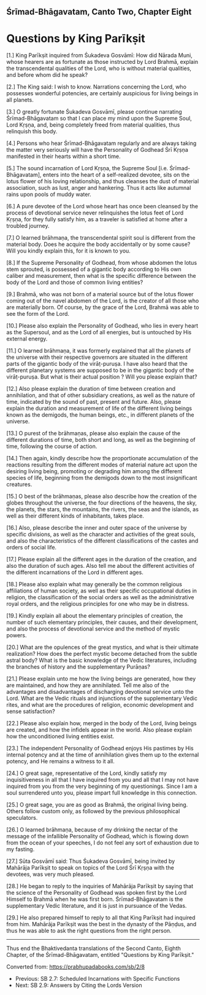 

<!-- 
zkid: 2021-01-17_1109
-->

## Śrīmad-Bhāgavatam, Canto&nbsp;Two, Chapter&nbsp;Eight
# Questions by King Parīkṣit


[1.] King Parīkṣit inquired from Śukadeva Gosvāmī: How did Nārada Muni, whose hearers are as fortunate as those instructed by Lord Brahmā, explain the transcendental qualities of the Lord, who is without material qualities, and before whom did he speak?

[2.] The King said: I wish to know. Narrations concerning the Lord, who possesses wonderful potencies, are certainly auspicious for living beings in all planets.

[3.] O greatly fortunate Śukadeva Gosvāmī, please continue narrating Śrīmad-Bhāgavatam so that I can place my mind upon the Supreme Soul, Lord Kṛṣṇa, and, being completely freed from material qualities, thus relinquish this body.

[4.] Persons who hear Śrīmad-Bhāgavatam regularly and are always taking the matter very seriously will have the Personality of Godhead Śrī Kṛṣṇa manifested in their hearts within a short time.

[5.] The sound incarnation of Lord Kṛṣṇa, the Supreme Soul [i.e. Śrīmad-Bhāgavatam], enters into the heart of a self-realized devotee, sits on the lotus flower of his loving relationship, and thus cleanses the dust of material association, such as lust, anger and hankering. Thus it acts like autumnal rains upon pools of muddy water.

[6.] A pure devotee of the Lord whose heart has once been cleansed by the process of devotional service never relinquishes the lotus feet of Lord Kṛṣṇa, for they fully satisfy him, as a traveler is satisfied at home after a troubled journey.

[7.] O learned brāhmaṇa, the transcendental spirit soul is different from the material body. Does he acquire the body accidentally or by some cause? Will you kindly explain this, for it is known to you.

[8.] If the Supreme Personality of Godhead, from whose abdomen the lotus stem sprouted, is possessed of a gigantic body according to His own caliber and measurement, then what is the specific difference between the body of the Lord and those of common living entities?

[9.] Brahmā, who was not born of a material source but of the lotus flower coming out of the navel abdomen of the Lord, is the creator of all those who are materially born. Of course, by the grace of the Lord, Brahmā was able to see the form of the Lord.

[10.] Please also explain the Personality of Godhead, who lies in every heart as the Supersoul, and as the Lord of all energies, but is untouched by His external energy.

[11.] O learned brāhmaṇa, it was formerly explained that all the planets of the universe with their respective governors are situated in the different parts of the gigantic body of the virāṭ-puruṣa. I have also heard that the different planetary systems are supposed to be in the gigantic body of the virāṭ-puruṣa. But what is their actual position ? Will you please explain that?

[12.] Also please explain the duration of time between creation and annihilation, and that of other subsidiary creations, as well as the nature of time, indicated by the sound of past, present and future. Also, please explain the duration and measurement of life of the different living beings known as the demigods, the human beings, etc., in different planets of the universe.

[13.] O purest of the brāhmaṇas, please also explain the cause of the different durations of time, both short and long, as well as the beginning of time, following the course of action.

[14.] Then again, kindly describe how the proportionate accumulation of the reactions resulting from the different modes of material nature act upon the desiring living being, promoting or degrading him among the different species of life, beginning from the demigods down to the most insignificant creatures.

[15.] O best of the brāhmaṇas, please also describe how the creation of the globes throughout the universe, the four directions of the heavens, the sky, the planets, the stars, the mountains, the rivers, the seas and the islands, as well as their different kinds of inhabitants, takes place.

[16.] Also, please describe the inner and outer space of the universe by specific divisions, as well as the character and activities of the great souls, and also the characteristics of the different classifications of the castes and orders of social life.

[17.] Please explain all the different ages in the duration of the creation, and also the duration of such ages. Also tell me about the different activities of the different incarnations of the Lord in different ages.

[18.] Please also explain what may generally be the common religious affiliations of human society, as well as their specific occupational duties in religion, the classification of the social orders as well as the administrative royal orders, and the religious principles for one who may be in distress.

[19.] Kindly explain all about the elementary principles of creation, the number of such elementary principles, their causes, and their development, and also the process of devotional service and the method of mystic powers.

[20.] What are the opulences of the great mystics, and what is their ultimate realization? How does the perfect mystic become detached from the subtle astral body? What is the basic knowledge of the Vedic literatures, including the branches of history and the supplementary Purāṇas?

[21.] Please explain unto me how the living beings are generated, how they are maintained, and how they are annihilated. Tell me also of the advantages and disadvantages of discharging devotional service unto the Lord. What are the Vedic rituals and injunctions of the supplementary Vedic rites, and what are the procedures of religion, economic development and sense satisfaction?

[22.] Please also explain how, merged in the body of the Lord, living beings are created, and how the infidels appear in the world. Also please explain how the unconditioned living entities exist.

[23.] The independent Personality of Godhead enjoys His pastimes by His internal potency and at the time of annihilation gives them up to the external potency, and He remains a witness to it all.

[24.] O great sage, representative of the Lord, kindly satisfy my inquisitiveness in all that I have inquired from you and all that I may not have inquired from you from the very beginning of my questionings. Since I am a soul surrendered unto you, please impart full knowledge in this connection.

[25.] O great sage, you are as good as Brahmā, the original living being. Others follow custom only, as followed by the previous philosophical speculators.

[26.] O learned brāhmaṇa, because of my drinking the nectar of the message of the infallible Personality of Godhead, which is flowing down from the ocean of your speeches, I do not feel any sort of exhaustion due to my fasting.

[27.] Sūta Gosvāmī said: Thus Śukadeva Gosvāmī, being invited by Mahārāja Parīkṣit to speak on topics of the Lord Śrī Kṛṣṇa with the devotees, was very much pleased.

[28.] He began to reply to the inquiries of Mahārāja Parīkṣit by saying that the science of the Personality of Godhead was spoken first by the Lord Himself to Brahmā when he was first born. Śrīmad-Bhāgavatam is the supplementary Vedic literature, and it is just in pursuance of the Vedas.

[29.] He also prepared himself to reply to all that King Parīkṣit had inquired from him. Mahārāja Parīkṣit was the best in the dynasty of the Pāṇḍus, and thus he was able to ask the right questions from the right person.

---

Thus end the Bhaktivedanta translations of the Second Canto, Eighth Chapter, of the Śrīmad-Bhāgavatam, entitled "Questions by King Parīkṣit."

Converted from: https://prabhupadabooks.com/sb/2/8

- Previous: SB 2.7: Scheduled Incarnations with Specific Functions     
- Next: SB 2.9: Answers by Citing the Lords Version

 